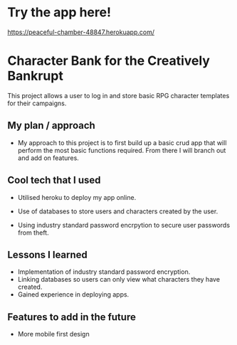 # Try the app here!
https://peaceful-chamber-48847.herokuapp.com/

# Character Bank for the Creatively Bankrupt

This project allows a user to log in and store basic RPG character templates for their campaigns.

## My plan / approach
- My approach to this project is to first build up a basic crud app that will perform the most basic functions required. From there I will branch out and add on features.
## Cool tech that I used
 - Utilised heroku to deploy my app online.

 - Use of databases to store users and characters created by the user.

 - Using industry standard password encrpytion to secure user passwords from theft.


## Lessons I learned
- Implementation of industry standard password encryption.
- Linking databases so users can only view what characters they have created.
- Gained experience in deploying apps.
## Features to add in the future
- More mobile first design
